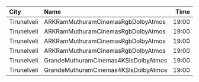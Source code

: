 | City        | Name                                 |  Time | Type     | Price | Capacity | Booked |
| :---------- | :----------------------------------- | ----: | :------- | ----: | -------: | -----: |
| Tirunelveli | ARKRamMuthuramCinemasRgbDolbyAtmos   | 19:00 | PremiumA |  150₹ |       22 |     22 |
| Tirunelveli | ARKRamMuthuramCinemasRgbDolbyAtmos   | 19:00 | PremiumB |  150₹ |       22 |     20 |
| Tirunelveli | ARKRamMuthuramCinemasRgbDolbyAtmos   | 19:00 | Platinum |  100₹ |      373 |    373 |
| Tirunelveli | ARKRamMuthuramCinemasRgbDolbyAtmos   | 19:00 | Gold     |  100₹ |      350 |    350 |
| Tirunelveli | GrandeMuthuramCinemas4KSlsDolbyAtmos | 19:00 | Platinum |  100₹ |      277 |    161 |
| Tirunelveli | GrandeMuthuramCinemas4KSlsDolbyAtmos | 19:00 | Grande   |  100₹ |      463 |     36 |